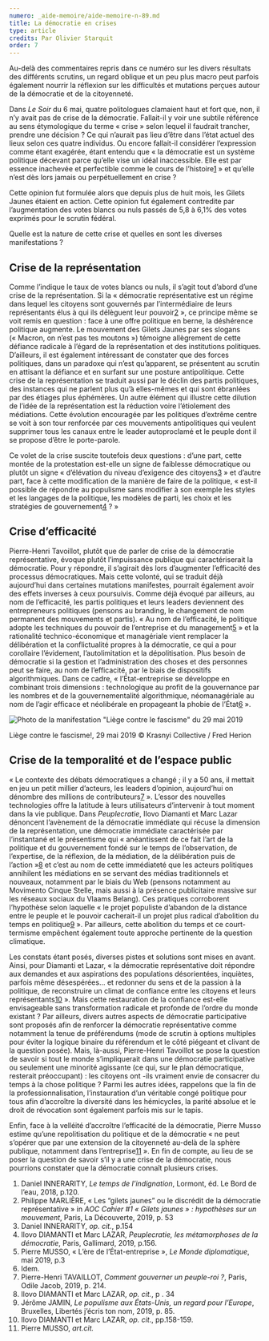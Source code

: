 ```yaml
---
numero: _aide-memoire/aide-memoire-n-89.md
title: La démocratie en crises
type: article
credits: Par Olivier Starquit
order: 7
---
```

Au-delà des commentaires repris dans ce numéro sur les divers résultats des différents scrutins, un regard oblique et un peu plus macro peut parfois également nourrir la réflexion sur les difficultés et mutations perçues autour de la démocratie et de la citoyenneté.

Dans _Le Soir_ du 6 mai, quatre politologues clamaient haut et fort que, non, il n’y avait pas de crise de la démocratie. Fallait-il y voir une subtile référence au sens étymologique du terme « crise » selon lequel il faudrait trancher, prendre une décision ? Ce qui n’aurait pas lieu d’être dans l’état actuel des lieux selon ces quatre individus. Ou encore fallait-il considérer l’expression comme étant exagérée, étant entendu que « la démocratie est un système politique décevant parce qu’elle vise un idéal inaccessible. Elle est par essence inachevée et perfectible comme le cours de l’histoire[1](#footnote-1) » et qu’elle n’est dès lors jamais ou perpétuellement en crise ?

Cette opinion fut formulée alors que depuis plus de huit mois, les Gilets Jaunes étaient en action. Cette opinion fut également contredite par l’augmentation des votes blancs ou nuls passés de 5,8 à 6,1% des votes exprimés pour le scrutin fédéral.

Quelle est la nature de cette crise et quelles en sont les diverses manifestations ?

## Crise de la représentation

Comme l’indique le taux de votes blancs ou nuls, il s’agit tout d’abord d’une crise de la représentation. Si la « démocratie représentative est un régime dans lequel les citoyens sont gouvernés par l’intermédiaire de leurs représentants élus à qui ils délèguent leur pouvoir[2](#footnote-2) », ce principe même se voit remis en question : face à une offre politique en berne, la déshérence politique augmente. Le mouvement des Gilets Jaunes par ses slogans (« Macron, on n’est pas tes moutons ») témoigne allègrement de cette défiance radicale à l’égard de la représentation et des institutions politiques. D’ailleurs, il est également intéressant de constater que des forces politiques, dans un paradoxe qui n’est qu’apparent, se présentent au scrutin en attisant la défiance et en surfant sur une posture antipolitique. Cette crise de la représentation se traduit aussi par le déclin des partis politiques, des instances qui ne parlent plus qu’à elles-mêmes et qui sont ébranlées par des étiages plus éphémères. Un autre élément qui illustre cette dilution de l’idée de la représentation est la réduction voire l’étiolement des médiations. Cette évolution encouragée par les politiques d’extrême centre se voit à son tour renforcée par ces mouvements antipolitiques qui veulent supprimer tous les canaux entre le leader autoproclamé et le peuple dont il se propose d’être le porte-parole.

Ce volet de la crise suscite toutefois deux questions : d’une part, cette montée de la protestation est-elle un signe de faiblesse démocratique ou plutôt un signe « d’élévation du niveau d’exigence des citoyens[3](#footnote-3) » et d’autre part, face à cette modification de la manière de faire de la politique, « est-il possible de répondre au populisme sans modifier à son exemple les styles et les langages de la politique, les modèles de parti, les choix et les stratégies de gouvernement[4](#footnote-4) ? »

## Crise d’efficacité

Pierre-Henri Tavoillot, plutôt que de parler de crise de la démocratie représentative, évoque plutôt l’impuissance publique qui caractériserait la démocratie. Pour y répondre, il s’agirait dès lors d’augmenter l’efficacité des processus démocratiques. Mais cette volonté, qui se traduit déjà aujourd’hui dans certaines mutations manifestes, pourrait également avoir des effets inverses à ceux poursuivis. Comme déjà évoqué par ailleurs, au nom de l’efficacité, les partis politiques et leurs leaders deviennent des entrepreneurs politiques (pensons au branding, le changement de nom permanent des mouvements et partis). « Au nom de l’efficacité, le politique adopte les techniques du pouvoir de l’entreprise et du management[5](#footnote-5) » et la rationalité technico-économique et managériale vient remplacer la délibération et la conflictualité propres à la démocratie, ce qui a pour corollaire l’évidement, l’autolimitation et la dépolitisation. Plus besoin de démocratie si la gestion et l’administration des choses et des personnes peut se faire, au nom de l’efficacité, par le biais de dispositifs algorithmiques. Dans ce cadre, « l’État-entreprise se développe en combinant trois dimensions : technologique au profit de la gouvernance par les nombres et de la gouvernementalité algorithmique, néomanagériale au nom de l’agir efficace et néolibérale en propageant la phobie de l’État[6](#footnote-6) ».

![Photo de la manifestation "Liège contre le fascisme" du 29 mai 2019 ](/assets/uploads/am89-7-la-democratie-en-crises.jpg "Liège contre le fascisme!, 29 mai 2019 © Krasnyi Collective / Fred Herion")

<span class="img-copyright">Liège contre le fascisme!, 29 mai 2019 © Krasnyi Collective / Fred Herion</span>

## Crise de la temporalité et de l’espace public

« Le contexte des débats démocratiques a changé ; il y a 50 ans, il mettait en jeu un petit millier d’acteurs, les leaders d’opinion, aujourd’hui on dénombre des millions de contributeurs[7](#footnote-7) ». L’essor des nouvelles technologies offre la latitude à leurs utilisateurs d’intervenir à tout moment dans la vie publique. Dans _Peuplecratie_, Ilovo Diamanti et Marc Lazar  dénoncent l’avènement de la démocratie immédiate qui récuse la dimension de la représentation, une démocratie immédiate caractérisée par l’instantané et le présentisme qui « anéantissent de ce fait l’art de la politique et du gouvernement fondé sur le temps de l’observation, de l’expertise, de la réflexion, de la médiation, de la délibération puis de l’action »[8](#footnote-8) et c’est au nom de cette immédiateté que les acteurs politiques annihilent les médiations en se servant des médias traditionnels et nouveaux, notamment par le biais du Web (pensons notamment au Movimento Cinque Stelle, mais aussi à la présence publicitaire massive sur les réseaux sociaux  du Vlaams Belang). Ces pratiques corroborent l’hypothèse selon laquelle « le projet populiste d’abandon de la distance entre le peuple et le pouvoir cacherait-il un projet plus radical d’abolition du temps en politique[9](#footnote-9) ». Par ailleurs, cette abolition du temps et ce court-termisme empêchent également toute approche pertinente de la question climatique.

Les constats étant posés, diverses pistes et solutions sont mises en avant. Ainsi, pour Diamanti et Lazar, « la démocratie représentative doit répondre aux demandes et aux aspirations des populations désorientées, inquiètes, parfois même désespérées... et redonner du sens et de la passion à la politique, de reconstruire un climat de confiance entre les citoyens et leurs représentants[10](#footnote-10) ». Mais cette restauration de la confiance est-elle envisageable sans transformation radicale et profonde de l’ordre du monde existant ? Par ailleurs, divers autres aspects de démocratie participative sont proposés afin de renforcer la démocratie représentative comme notamment la tenue de préférendums (mode de scrutin à options multiples pour éviter la logique binaire du référendum et le côté piégeant et clivant de la question posée). Mais, là-aussi, Pierre-Henri Tavoillot se pose la question de savoir si tout le monde s’impliquerait dans une démocratie participative ou seulement une minorité agissante (ce qui, sur le plan démocratique, resterait préoccupant) : les citoyens ont -ils vraiment envie de consacrer du temps à la chose politique ? Parmi les autres idées, rappelons que la fin de la professionnalisation, l’instauration d’un véritable congé politique pour tous afin d’accroître la diversité dans les hémicycles, la parité absolue et le droit de révocation sont également parfois mis sur le tapis. 

Enfin, face à la velléité d’accroître l’efficacité de la démocratie, Pierre Musso estime qu’une repolitisation du politique et de la démocratie « ne peut s’opérer que par une extension de la citoyenneté au-delà de la sphère publique, notamment dans l’entreprise[11](#footnote-11) ». En fin de compte, au lieu de se poser la question de savoir s’il y a une crise de la démocratie, nous pourrions constater que la démocratie connaît plusieurs crises.

1. Daniel INNERARITY, _Le temps de l’indignation_, Lormont, éd. Le Bord de l’eau, 2018, p.120.
2. Philippe MARLIÈRE, « Les “gilets jaunes” ou le discrédit de la démocratie représentative » in _AOC Cahier #1 « Gilets jaunes » : hypothèses sur un mouvement_, Paris, La Découverte, 2019, p. 53
3. Daniel INNERARITY, _op. cit._, p.154
4. Ilovo DIAMANTI et Marc LAZAR, _Peuplecratie, les métamorphoses de la démocratie_, Paris, Gallimard, 2019, p.156.
5. Pierre MUSSO, « L’ère de l’État-entreprise », _Le Monde diplomatique_, mai 2019, p.3
6. Idem.
7. Pierre-Henri TAVAILLOT, _Comment gouverner un peuple-roi ?_, Paris, Odile Jacob, 2019, p. 214.
8. Ilovo DIAMANTI et Marc LAZAR, _op. cit._, p . 34
9. Jérôme JAMIN, _Le populisme aux États-Unis, un regard pour l’Europe_, Bruxelles, Libertés j’écris ton nom, 2019, p. 85.
10. Ilovo DIAMANTI et Marc LAZAR, _op. cit_., pp.158-159.
11. Pierre MUSSO, _art.cit._
